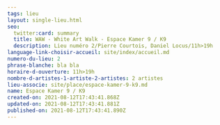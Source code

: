 ```yaml
---
tags: lieu
layout: single-lieu.html
seo:
  twitter:card: summary
  title: WAW - White Art Walk - Espace Kamer 9 / K9
  description: Lieu numéro 2/Pierre Courtois, Daniel Locus/11h>19h
language-link-choisir-accueil: site/index/accueil.md
numero-du-lieu: 2
phrase-blanche: bla bla
horaire-d-ouverture: 11h>19h
nombre-d-artistes-1-artiste-2-artistes: 2 artistes
lieu-associe: site/place/espace-kamer-9-k9.md
name: Espace Kamer 9 / K9
created-on: 2021-08-12T17:43:41.868Z
updated-on: 2021-08-12T17:43:41.881Z
published-on: 2021-08-12T17:43:41.890Z
---
```

